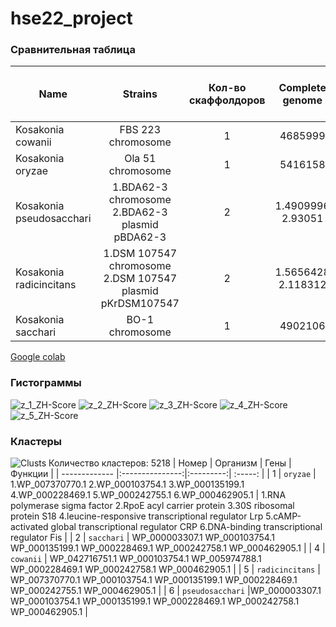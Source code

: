 # hse22_project
### Сравнительная таблица 
| Name     | Strains | Кол-во скаффолдоров | Сomplete genome | Кол-во аннотированных генов | Zh-score >500 (rows) | GC% | Ср. кол-во генов |
| ------------- |:---------------:|:---------:| :---------------:| :------------------:| :-------------:|:---:| :--------: |
| Kosakonia cowanii |FBS 223 chromosome|1|4685999|4687046|48721| 56,2 |4349|
| Kosakonia oryzae |Ola 51 chromosome|1|5416158|5416158|44116| 54 |5080|
| Kosakonia pseudosacchari |1.BDA62-3 chromosome 2.BDA62-3 plasmid pBDA62-3|2|1.4909996 2.93051|4909996|44208|53,9684|4742|
| Kosakonia radicincitans |1.DSM 107547 chromosome 2.DSM 107547 plasmid pKrDSM107547|2|1.5656428 2.118312|5656428|44815|53,9754|5386|
| Kosakonia sacchari |BO-1 chromosome|1|4902106|4902106|43669|53,7|4632|




[Google colab](https://colab.research.google.com/drive/1WssdMdHsrc0jkykb3QoBWBLTzIkAzxwt)
### Гистограммы
![z_1_ZH-Score](https://user-images.githubusercontent.com/93247992/173834199-a0ce2223-7931-4a12-899e-3aa1b98491e1.png)
![z_2_ZH-Score](https://user-images.githubusercontent.com/93247992/173834211-b91ef813-ad74-4dfd-b0d8-7b4a7f91545c.png)
![z_3_ZH-Score](https://user-images.githubusercontent.com/93247992/173834209-2459cd45-5aa6-4835-b8cb-531bc9273562.png)
![z_4_ZH-Score](https://user-images.githubusercontent.com/93247992/173834206-50983052-17e5-454d-9d0f-cdc96dea71fe.png)
![z_5_ZH-Score](https://user-images.githubusercontent.com/93247992/173834203-208a7362-c05d-4930-aea8-e191d7f17cd5.png)

### Кластеры
![Clusts](https://user-images.githubusercontent.com/93247992/173877176-0d03940a-e54d-4de0-b885-20eca6350357.png)
Количество кластеров: 5218
| Номер    | Организм | Гены | Функции |
| ------------- |:---------------:|:---------:| :-----: |
| 1 | `oryzae` | 1.WP_007370770.1 2.WP_000103754.1 3.WP_000135199.1 4.WP_000228469.1 5.WP_000242755.1 6.WP_000462905.1 | 1.RNA polymerase sigma factor 2.RpoE acyl carrier protein 3.30S ribosomal protein S18 4.leucine-responsive transcriptional regulator Lrp 5.cAMP-activated global transcriptional regulator CRP 6.DNA-binding transcriptional regulator Fis |
| 2 | `sacchari` | WP_000003307.1 WP_000103754.1 WP_000135199.1 WP_000228469.1 WP_000242758.1 WP_000462905.1 | 
| 4 | `cowanii` | WP_042716751.1 WP_000103754.1 WP_005974788.1 WP_000228469.1 WP_000242758.1 WP_000462905.1 |
| 5 | `radicincitans` | WP_007370770.1 WP_000103754.1 WP_000135199.1 WP_000228469.1 WP_000242755.1 WP_000462905.1 |
| 6 | `pseudosacchari` |WP_000003307.1 WP_000103754.1 WP_000135199.1 WP_000228469.1 WP_000242758.1 WP_000462905.1 |
